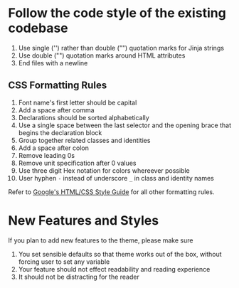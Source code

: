 Follow the code style of the existing codebase
==============================================

1. Use single ('') rather than double ("") quotation marks for Jinja strings
1. Use double ("") quotation marks around HTML attributes
2. End files with a newline

CSS Formatting Rules
--------------------

1. Font name's first letter should be capital
2. Add a space after comma
3. Declarations should be sorted alphabetically
4. Use a single space between the last selector and the opening brace that begins the declaration block
5. Group together related classes and identities
6. Add a space after colon
7. Remove leading 0s
8. Remove unit specification after 0 values
9. Use three digit Hex notation for colors whereever possible
10. User hyphen `-` instead of underscore `_` in class and identity names

Refer to [Google's HTML/CSS Style Guide](http://google-styleguide.googlecode.com/svn/trunk/htmlcssguide.xml) for all
other formatting rules.

New Features and Styles
=======================

If you plan to add new features to the theme, please make sure

1. You set sensible defaults so that theme works out of the box, without forcing user to set any variable
2. Your feature should not effect readability and reading experience
3. It should not be distracting for the reader
